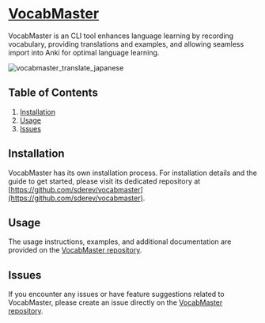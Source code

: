 # [VocabMaster](https://github.com/sderev/vocabmaster)

VocabMaster is an CLI tool enhances language learning by recording vocabulary, providing translations and examples, and allowing seamless import into Anki for optimal language learning.

![vocabmaster_translate_japanese](https://github.com/sderev/llm-toolbox/assets/24412384/7bbc6169-1a63-40ec-a057-43eacbb7bd98)

<!-- TOC -->
## Table of Contents

1. [Installation](#installation)
1. [Usage](#usage)
1. [Issues](#issues)
<!-- /TOC -->

## Installation

VocabMaster has its own installation process. For installation details and the guide to get started, please visit its dedicated repository at [https://github.com/sderev/vocabmaster](https://github.com/sderev/vocabmaster).

## Usage

The usage instructions, examples, and additional documentation are provided on the [VocabMaster repository](https://github.com/sderev/vocabmaster). 

## Issues

If you encounter any issues or have feature suggestions related to VocabMaster, please create an issue directly on the [VocabMaster repository](https://github.com/sderev/vocabmaster).

